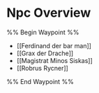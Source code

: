 # Npc Overview



%% Begin Waypoint %%
- [[Ferdinand der bar man]]
- [[Grax der Drache]]
- [[Magistrat Minos Siskas]]
- [[Robrus Rycner]]

%% End Waypoint %%